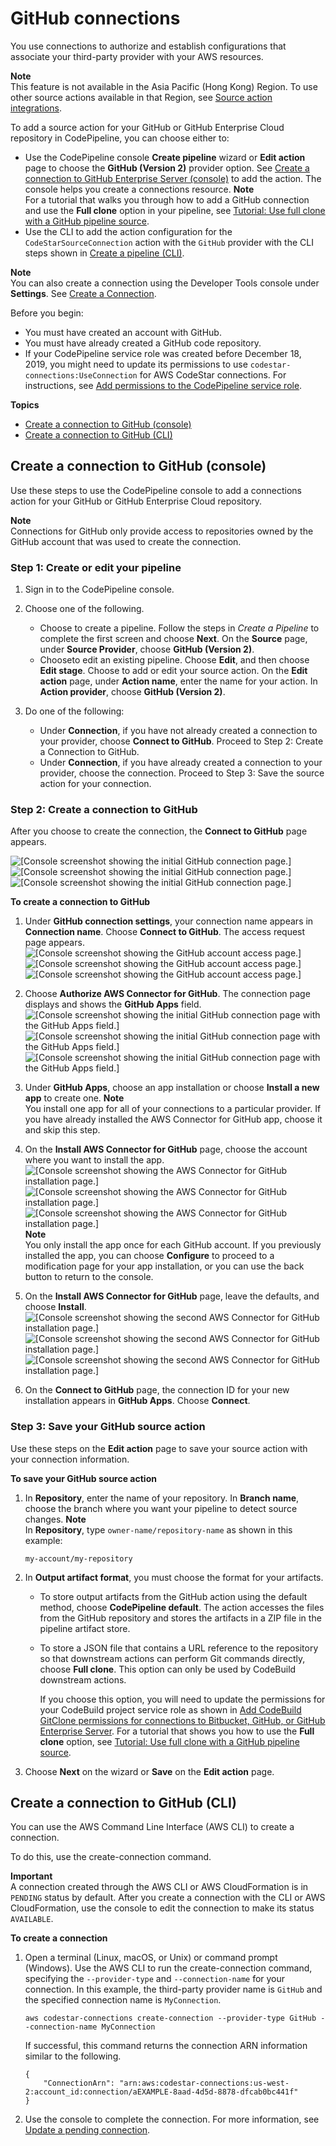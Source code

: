 # GitHub connections<a name="connections-github"></a>

You use connections to authorize and establish configurations that associate your third\-party provider with your AWS resources\.

**Note**  
This feature is not available in the Asia Pacific \(Hong Kong\) Region\. To use other source actions available in that Region, see [Source action integrations](integrations-action-type.md#integrations-source)\.

To add a source action for your GitHub or GitHub Enterprise Cloud repository in CodePipeline, you can choose either to:
+ Use the CodePipeline console **Create pipeline** wizard or **Edit action** page to choose the **GitHub \(Version 2\)** provider option\. See [Create a connection to GitHub Enterprise Server \(console\)](connections-ghes.md#connections-ghes-console) to add the action\. The console helps you create a connections resource\.
**Note**  
For a tutorial that walks you through how to add a GitHub connection and use the **Full clone** option in your pipeline, see [Tutorial: Use full clone with a GitHub pipeline source](tutorials-github-gitclone.md)\.
+ Use the CLI to add the action configuration for the `CodeStarSourceConnection` action with the `GitHub` provider with the CLI steps shown in [Create a pipeline \(CLI\)](pipelines-create.md#pipelines-create-cli)\.

**Note**  
You can also create a connection using the Developer Tools console under **Settings**\. See [Create a Connection](https://docs.aws.amazon.com/dtconsole/latest/userguide/connections-create.html)\.

Before you begin:
+ You must have created an account with GitHub\.
+ You must have already created a GitHub code repository\.
+ If your CodePipeline service role was created before December 18, 2019, you might need to update its permissions to use `codestar-connections:UseConnection` for AWS CodeStar connections\. For instructions, see [Add permissions to the CodePipeline service role](security-iam.md#how-to-update-role-new-services)\.

**Topics**
+ [Create a connection to GitHub \(console\)](#connections-github-console)
+ [Create a connection to GitHub \(CLI\)](#connections-github-cli)

## Create a connection to GitHub \(console\)<a name="connections-github-console"></a>

Use these steps to use the CodePipeline console to add a connections action for your GitHub or GitHub Enterprise Cloud repository\.

**Note**  
Connections for GitHub only provide access to repositories owned by the GitHub account that was used to create the connection\.

### Step 1: Create or edit your pipeline<a name="connections-github-console-action"></a>

1. Sign in to the CodePipeline console\.

1. Choose one of the following\.
   + Choose to create a pipeline\. Follow the steps in *Create a Pipeline* to complete the first screen and choose **Next**\. On the **Source** page, under **Source Provider**, choose **GitHub \(Version 2\)**\.
   + Chooseto edit an existing pipeline\. Choose **Edit**, and then choose **Edit stage**\. Choose to add or edit your source action\. On the **Edit action** page, under **Action name**, enter the name for your action\. In **Action provider**, choose **GitHub \(Version 2\)**\.

1. Do one of the following:
   + Under **Connection**, if you have not already created a connection to your provider, choose **Connect to GitHub**\. Proceed to Step 2: Create a Connection to GitHub\.
   + Under **Connection**, if you have already created a connection to your provider, choose the connection\. Proceed to Step 3: Save the source action for your connection\.

### Step 2: Create a connection to GitHub<a name="connections-github-console-create"></a>

After you choose to create the connection, the **Connect to GitHub** page appears\.

![\[Console screenshot showing the initial GitHub connection page.\]](http://docs.aws.amazon.com/codepipeline/latest/userguide/images/github-conn.png)![\[Console screenshot showing the initial GitHub connection page.\]](http://docs.aws.amazon.com/codepipeline/latest/userguide/)![\[Console screenshot showing the initial GitHub connection page.\]](http://docs.aws.amazon.com/codepipeline/latest/userguide/)

**To create a connection to GitHub**

1. Under **GitHub connection settings**, your connection name appears in **Connection name**\. Choose **Connect to GitHub**\. The access request page appears\.  
![\[Console screenshot showing the GitHub account access page.\]](http://docs.aws.amazon.com/codepipeline/latest/userguide/images/github-conn-access.png)![\[Console screenshot showing the GitHub account access page.\]](http://docs.aws.amazon.com/codepipeline/latest/userguide/)![\[Console screenshot showing the GitHub account access page.\]](http://docs.aws.amazon.com/codepipeline/latest/userguide/)

1. Choose **Authorize AWS Connector for GitHub**\. The connection page displays and shows the **GitHub Apps** field\.  
![\[Console screenshot showing the initial GitHub connection page with the GitHub Apps field.\]](http://docs.aws.amazon.com/codepipeline/latest/userguide/images/github-conn-access-app.png)![\[Console screenshot showing the initial GitHub connection page with the GitHub Apps field.\]](http://docs.aws.amazon.com/codepipeline/latest/userguide/)![\[Console screenshot showing the initial GitHub connection page with the GitHub Apps field.\]](http://docs.aws.amazon.com/codepipeline/latest/userguide/)

1. Under **GitHub Apps**, choose an app installation or choose **Install a new app** to create one\.
**Note**  
You install one app for all of your connections to a particular provider\. If you have already installed the AWS Connector for GitHub app, choose it and skip this step\.

1. On the **Install AWS Connector for GitHub** page, choose the account where you want to install the app\.  
![\[Console screenshot showing the AWS Connector for GitHub installation page.\]](http://docs.aws.amazon.com/codepipeline/latest/userguide/images/github-conn-access-app-install1.png)![\[Console screenshot showing the AWS Connector for GitHub installation page.\]](http://docs.aws.amazon.com/codepipeline/latest/userguide/)![\[Console screenshot showing the AWS Connector for GitHub installation page.\]](http://docs.aws.amazon.com/codepipeline/latest/userguide/)
**Note**  
You only install the app once for each GitHub account\. If you previously installed the app, you can choose **Configure** to proceed to a modification page for your app installation, or you can use the back button to return to the console\.

1. On the **Install AWS Connector for GitHub** page, leave the defaults, and choose **Install**\.  
![\[Console screenshot showing the second AWS Connector for GitHub installation page.\]](http://docs.aws.amazon.com/codepipeline/latest/userguide/images/github-conn-access-app-install2.png)![\[Console screenshot showing the second AWS Connector for GitHub installation page.\]](http://docs.aws.amazon.com/codepipeline/latest/userguide/)![\[Console screenshot showing the second AWS Connector for GitHub installation page.\]](http://docs.aws.amazon.com/codepipeline/latest/userguide/)

   

1. On the **Connect to GitHub** page, the connection ID for your new installation appears in **GitHub Apps**\. Choose **Connect**\.

### Step 3: Save your GitHub source action<a name="connections-github-console-save"></a>

Use these steps on the **Edit action** page to save your source action with your connection information\.

**To save your GitHub source action**

1. In **Repository**, enter the name of your repository\. In **Branch name**, choose the branch where you want your pipeline to detect source changes\.
**Note**  
In **Repository**, type `owner-name/repository-name` as shown in this example:   

   ```
   my-account/my-repository
   ```

1. In **Output artifact format**, you must choose the format for your artifacts\. 
   + To store output artifacts from the GitHub action using the default method, choose **CodePipeline default**\. The action accesses the files from the GitHub repository and stores the artifacts in a ZIP file in the pipeline artifact store\.
   + To store a JSON file that contains a URL reference to the repository so that downstream actions can perform Git commands directly, choose **Full clone**\. This option can only be used by CodeBuild downstream actions\.

     If you choose this option, you will need to update the permissions for your CodeBuild project service role as shown in [Add CodeBuild GitClone permissions for connections to Bitbucket, GitHub, or GitHub Enterprise Server](troubleshooting.md#codebuild-role-connections)\. For a tutorial that shows you how to use the **Full clone** option, see [Tutorial: Use full clone with a GitHub pipeline source](tutorials-github-gitclone.md)\.

1. Choose **Next** on the wizard or **Save** on the **Edit action** page\.

## Create a connection to GitHub \(CLI\)<a name="connections-github-cli"></a>

You can use the AWS Command Line Interface \(AWS CLI\) to create a connection\. 

To do this, use the create\-connection command\. 

**Important**  
A connection created through the AWS CLI or AWS CloudFormation is in `PENDING` status by default\. After you create a connection with the CLI or AWS CloudFormation, use the console to edit the connection to make its status `AVAILABLE`\.

**To create a connection**

1. Open a terminal \(Linux, macOS, or Unix\) or command prompt \(Windows\)\. Use the AWS CLI to run the create\-connection command, specifying the `--provider-type` and `--connection-name` for your connection\. In this example, the third\-party provider name is `GitHub` and the specified connection name is `MyConnection`\.

   ```
   aws codestar-connections create-connection --provider-type GitHub --connection-name MyConnection
   ```

   If successful, this command returns the connection ARN information similar to the following\.

   ```
   {
       "ConnectionArn": "arn:aws:codestar-connections:us-west-2:account_id:connection/aEXAMPLE-8aad-4d5d-8878-dfcab0bc441f"
   }
   ```

1. Use the console to complete the connection\. For more information, see [Update a pending connection](https://docs.aws.amazon.com/dtconsole/latest/userguide/connections-update.html)\. 